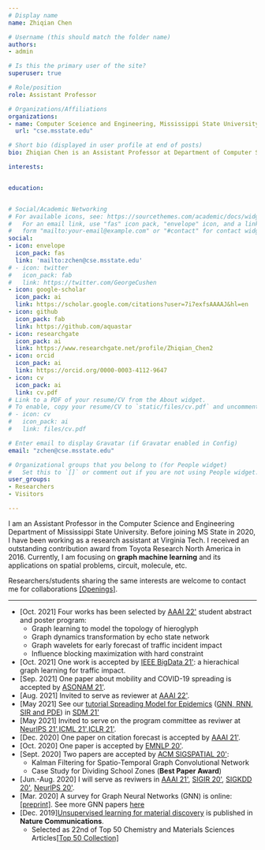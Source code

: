 ```yaml
---
# Display name
name: Zhiqian Chen

# Username (this should match the folder name)
authors:
- admin

# Is this the primary user of the site?
superuser: true

# Role/position
role: Assistant Professor

# Organizations/Affiliations
organizations:
- name: Computer Sceience and Engineering, Mississippi State University
  url: "cse.msstate.edu"

# Short bio (displayed in user profile at end of posts)
bio: Zhiqian Chen is an Assistant Professor at Department of Computer Science and Engineering at Mississippi State University, focusing on graph machine learning.

interests:


education:


# Social/Academic Networking
# For available icons, see: https://sourcethemes.com/academic/docs/widgets/#icons
#   For an email link, use "fas" icon pack, "envelope" icon, and a link in the
#   form "mailto:your-email@example.com" or "#contact" for contact widget.
social:
- icon: envelope
  icon_pack: fas
  link: 'mailto:zchen@cse.msstate.edu'
# - icon: twitter
#   icon_pack: fab
#   link: https://twitter.com/GeorgeCushen
- icon: google-scholar
  icon_pack: ai
  link: https://scholar.google.com/citations?user=7i7exfsAAAAJ&hl=en
- icon: github
  icon_pack: fab
  link: https://github.com/aquastar
- icon: researchgate
  icon_pack: ai
  link: https://www.researchgate.net/profile/Zhiqian_Chen2
- icon: orcid
  icon_pack: ai
  link: https://orcid.org/0000-0003-4112-9647
- icon: cv
  icon_pack: ai
  link: cv.pdf
# Link to a PDF of your resume/CV from the About widget.
# To enable, copy your resume/CV to `static/files/cv.pdf` and uncomment the lines below.  
# - icon: cv
#   icon_pack: ai
#   link: files/cv.pdf

# Enter email to display Gravatar (if Gravatar enabled in Config)
email: "zchen@cse.msstate.edu"

# Organizational groups that you belong to (for People widget)
#   Set this to `[]` or comment out if you are not using People widget.  
user_groups:
- Researchers
- Visitors

---
```

I am an Assistant Professor in the Computer Science and Engineering Department of Mississippi State University. Before joining MS State in 2020, I have been working as a research assistant at Virginia Tech. <!-- My Master Degree is obtained from Peking University and a B.S. from Huazhong University of Science and Technology respectively.  -->I received an outstanding contribution award from Toyota Research North America in 2016. Currently, I am focusing on **graph machine learning** and its applications on spatial problems, circuit, molecule, etc.

Researchers/students sharing the same interests are welcome to contact me for collaborations [[Openings]](/post/opening/).

-----
- [Oct. 2021] Four works has been selected by [AAAI 22'](https://aaai.org/Conferences/AAAI-22/) student abstract and poster program:
  - Graph learning to model the topology of hieroglyph 
  - Graph dynamics transformation by echo state network
  - Graph wavelets for early forecast of traffic incident impact
  - Influence blocking maximization with hard constraint
- [Oct. 2021] One work is accepted by [IEEE BigData 21'](https://bigdataieee.org/BigData2021/): a hierachical graph learning for traffic impact.
- [Sep. 2021] One paper about mobility and COVID-19 spreading is accepted by [ASONAM 21'](https://asonam.cpsc.ucalgary.ca/2021/).
- [Aug. 2021] Invited to serve as reviewer at [AAAI 22'](https://aaai.org/Conferences/AAAI-22/).
- [May 2021] See our [tutorial Spreading Model for Epidemics](https://beiyulincs.github.io/pub/sdm_tutorial_21.html) ([GNN, RNN, SIR and PDE](/files/SDM21-part2.pptx)) in [SDM 21'](https://www.siam.org/conferences/cm/conference/sdm21)
- [May 2021] Invited to serve on the program committee as reviwer at [NeurlPS 21'](https://nips.cc),[ICML 21'](https://icml.cc/Conferences/2021),[ICLR 21'](https://iclr.cc/).
- [Dec. 2020] One paper on citation forecast is accepted by [AAAI 21'](https://aaai.org/Conferences/AAAI-21/#).
- [Oct. 2020] One paper is accepted by [EMNLP 20'](https://2020.emnlp.org).
- [Sept. 2020] Two papers are accepted by [ACM SIGSPATIAL 20'](https://sigspatial2020.sigspatial.org):
	- Kalman Filtering for Spatio-Temporal Graph Convolutional Network
	- Case Study for Dividing School Zones (**Best Paper Award**)
- [Jun.-Aug. 2020] I will serve as reviwers in [AAAI 21'](https://aaai.org/Conferences/AAAI-21/), [SIGIR 20'](https://sigir.org/sigir2020/), [SIGKDD 20'](https://www.kdd.org/kdd2020/), [NeurlPS 20'](https://nips.cc).
- [Mar. 2020] A survey for Graph Neural Networks (GNN) is online: [[preprint]](https://arxiv.org/abs/2002.11867). See more GNN papers [here](https://github.com/thunlp/GNNPapers)
- [Dec. 2019][Unsupervised learning for material discovery](https://www.nature.com/articles/s41467-019-13214-1) is published in **Nature Communications**.
  - Selected as 22nd of Top 50 Chemistry and Materials Sciences Articles[[Top 50 Collection]](https://www.nature.com/collections/giacagiaca)
